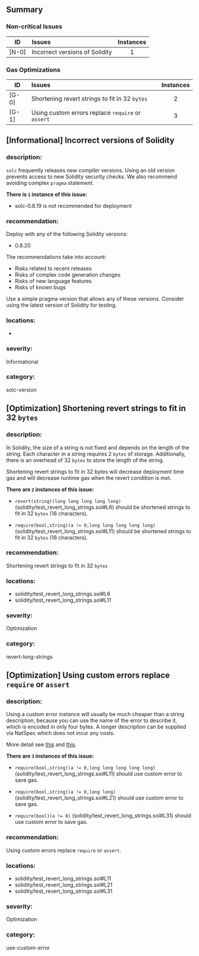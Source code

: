 ## Summary 

### Non-critical Issues

|ID|Issues|Instances|
|---|:---|:---:|
| [N-0] | Incorrect versions of Solidity | 1 |


### Gas Optimizations

|ID|Issues|Instances|
|---|:---|:---:|
| [G-0] | Shortening revert strings to fit in 32 `bytes` | 2 |
| [G-1] | Using custom errors replace `require` or `assert` | 3 |



## [Informational] Incorrect versions of Solidity

### description:

`solc` frequently releases new compiler versions. Using an old version prevents access to new Solidity security checks.
We also recommend avoiding complex `pragma` statement.

**There is `1` instance of this issue:**

- solc-0.8.19 is not recommended for deployment


### recommendation:

Deploy with any of the following Solidity versions:
- 0.8.20

The recommendations take into account:
- Risks related to recent releases
- Risks of complex code generation changes
- Risks of new language features
- Risks of known bugs

Use a simple pragma version that allows any of these versions.
Consider using the latest version of Solidity for testing.

### locations:
- 

### severity:
Informational

### category:
solc-version

## [Optimization] Shortening revert strings to fit in 32 `bytes`

### description:

In Solidity, the size of a string is not fixed and depends on the length of the string. 
Each character in a string requires 2 `bytes` of storage. 
Additionally, there is an overhead of 32 `bytes` to store the length of the string.

Shortening revert strings to fit in 32 bytes will decrease deployment time gas 
and will decrease runtime gas when the revert condition is met.


**There are `2` instances of this issue:**

- `revert(string)(long long long long long)` (solidity/test_revert_long_strings.sol#L6) should be shortened strings to fit in 32 `bytes` (16 characters).

- `require(bool,string)(a != 0,long long long long long)` (solidity/test_revert_long_strings.sol#L11) should be shortened strings to fit in 32 `bytes` (16 characters).


### recommendation:

Shortening revert strings to fit in 32 `bytes`


### locations:
- solidity/test_revert_long_strings.sol#L6
- solidity/test_revert_long_strings.sol#L11

### severity:
Optimization

### category:
revert-long-strings

## [Optimization] Using custom errors replace `require` or `assert`

### description:

Using a custom error instance will usually be much cheaper than a string description, because you can use the name of the error to describe it, which is encoded in only four bytes. A longer description can be supplied via NatSpec which does not incur any costs.

More detail see [this](https://gist.github.com/0xxfu/712f7965446526f8c5bc53a91d97a215) and [this](https://docs.soliditylang.org/en/latest/control-structures.html#revert).


**There are `3` instances of this issue:**

- `require(bool,string)(a != 0,long long long long long)` (solidity/test_revert_long_strings.sol#L11) should use custom error to save gas.

- `require(bool,string)(a != 0,long long)` (solidity/test_revert_long_strings.sol#L21) should use custom error to save gas.

- `require(bool)(a != 0)` (solidity/test_revert_long_strings.sol#L31) should use custom error to save gas.


### recommendation:

Using custom errors replace `require` or `assert`.


### locations:
- solidity/test_revert_long_strings.sol#L11
- solidity/test_revert_long_strings.sol#L21
- solidity/test_revert_long_strings.sol#L31

### severity:
Optimization

### category:
use-custom-error
